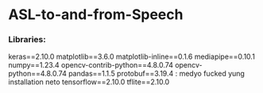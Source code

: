 # ASL-to-and-from-Speech

### Libraries:

keras==2.10.0
matplotlib==3.6.0
matplotlib-inline==0.1.6
mediapipe==0.10.1
numpy==1.23.4
opencv-contrib-python==4.8.0.74
opencv-python==4.8.0.74
pandas==1.1.5
protobuf==3.19.4 : medyo fucked yung installation neto
tensorflow==2.10.0
tflite==2.10.0

